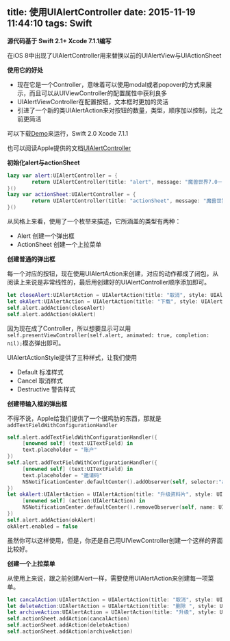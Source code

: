 title: 使用UIAlertController
date: 2015-11-19 11:44:10
tags: Swift
---

**源代码基于 Swift 2.1+ Xcode 7.1.1编写**

在iOS 8中出现了UIAlertController用来替换以前的UIAlertView与UIActionSheet

**使用它的好处**

- 现在它是一个Controller，意味着可以使用modal或者popover的方式来展示，而且可以从UIViewController的配置属性中获利良多
- UIAlertViewController在配置按钮，文本框时更加的灵活
- 引进了一个新的类UIAlertAction来对按钮的数量，类型，顺序加以控制，比之前更简洁

可以下载[Demo](https://github.com/icepy/withoutMe/tree/master/UIAlertController)来运行，Swift 2.0 Xcode 7.1.1

也可以阅读Apple提供的文档[UIAlertController](https://developer.apple.com/library/tvos/documentation/UIKit/Reference/UIAlertController_class/index.html)

**初始化alert与actionSheet**

```Swift
lazy var alert:UIAlertController = {
        return UIAlertController(title: "alert", message: "魔兽世界7.0－军团再临资料片", preferredStyle: UIAlertControllerStyle.Alert)
}()
lazy var actionSheet:UIAlertController = {
        return UIAlertController(title: "actionSheet", message: "魔兽世界7.0要塞", preferredStyle: UIAlertControllerStyle.ActionSheet)
}()
```
从风格上来看，使用了一个枚举来描述，它所涵盖的类型有两种：
- Alert 创建一个弹出框
- ActionSheet 创建一个上拉菜单

**创建普通的弹出框**

每一个对应的按钮，现在使用UIAlertAction来创建，对应的动作都成了闭包，从阅读上来说是非常线性的，最后用创建好的UIAlertController顺序添加即可。

```Swift
let closeAlert:UIAlertAction = UIAlertAction(title: "取消", style: UIAlertActionStyle.Cancel, handler: nil)
let okAlert:UIAlertAction = UIAlertAction(title: "下载", style: UIAlertActionStyle.Default, handler: nil)
self.alert.addAction(closeAlert)
self.alert.addAction(okAlert)
```
因为现在成了Controller，所以想要显示可以用`self.presentViewController(self.alert, animated: true, completion: nil);`模态弹出即可。

UIAlertActionStyle提供了三种样式，让我们使用

- Default 标准样式
- Cancel 取消样式
- Destructive 警告样式

**创建带输入框的弹出框**

不得不说，Apple给我们提供了一个很鸡肋的东西，那就是`addTextFieldWithConfigurationHandler`

```Swift
self.alert.addTextFieldWithConfigurationHandler({
     [unowned self] (text:UITextField) in
     text.placeholder = "账户"
})
self.alert.addTextFieldWithConfigurationHandler({
     [unowned self] (text:UITextField) in
     text.placeholder = "邀请码"
     NSNotificationCenter.defaultCenter().addObserver(self, selector:"alertTextFieldDidChange:", name: UITextFieldTextDidChangeNotification, object: text)
})
let okAlert:UIAlertAction = UIAlertAction(title: "升级资料片", style: UIAlertActionStyle.Default, handler: {
     [unowned self] (action:UIAlertAction) in
     NSNotificationCenter.defaultCenter().removeObserver(self, name: UITextFieldTextDidChangeNotification, object: nil)
})
self.alert.addAction(okAlert)
okAlert.enabled = false
```
虽然你可以这样使用，但是，你还是自己用UIViewController创建一个这样的界面比较好。

**创建一个上拉菜单**

从使用上来说，跟之前创建Alert一样，需要使用UIAlertAction来创建每一项菜单。

```Swift
let cancalAction:UIAlertAction = UIAlertAction(title: "取消", style: UIAlertActionStyle.Cancel, handler: nil)
let deleteAction:UIAlertAction = UIAlertAction(title: "删除 ", style: UIAlertActionStyle.Destructive, handler: nil)
let archiveAction:UIAlertAction = UIAlertAction(title: "升级", style: UIAlertActionStyle.Default, handler: nil)
self.actionSheet.addAction(cancalAction)
self.actionSheet.addAction(deleteAction)
self.actionSheet.addAction(archiveAction)
```
